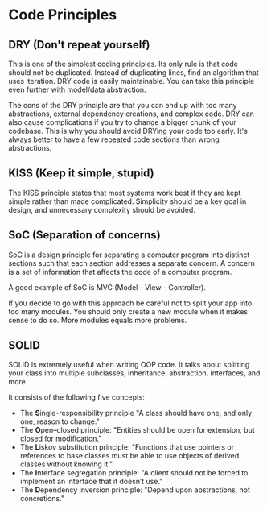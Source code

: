 # Code Principles
## DRY (Don't repeat yourself)
This is one of the simplest coding principles. Its only rule is that code should not be duplicated. Instead of duplicating lines, find an algorithm that uses iteration. DRY code is easily maintainable. You can take this principle even further with model/data abstraction.

The cons of the DRY principle are that you can end up with too many abstractions, external dependency creations, and complex code. DRY can also cause complications if you try to change a bigger chunk of your codebase. This is why you should avoid DRYing your code too early. It's always better to have a few repeated code sections than wrong abstractions.
## KISS (Keep it simple, stupid)
The KISS principle states that most systems work best if they are kept simple rather than made complicated. Simplicity should be a key goal in design, and unnecessary complexity should be avoided.
## SoC (Separation of concerns)
SoC is a design principle for separating a computer program into distinct sections such that each section addresses a separate concern. A concern is a set of information that affects the code of a computer program.

A good example of SoC is  MVC (Model - View - Controller).

If you decide to go with this approach be careful not to split your app into too many modules. You should only create a new module when it makes sense to do so. More modules equals more problems.
## SOLID
SOLID is extremely useful when writing OOP code. It talks about splitting your class into multiple subclasses, inheritance, abstraction, interfaces, and more.

It consists of the following five concepts:

-   The  **S**ingle-responsibility principle "A class should have one, and only one, reason to change."
-   The  **O**pen–closed principle: "Entities should be open for extension, but closed for modification."
-   The  **L**iskov substitution principle: "Functions that use pointers or references to base classes must be able to use objects of derived classes without knowing it."
-   The  **I**nterface segregation principle: "A client should not be forced to implement an interface that it doesn’t use."
-   The  **D**ependency inversion principle: "Depend upon abstractions, not concretions."
